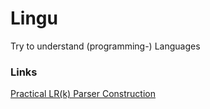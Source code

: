 # Lingu
Try to understand (programming-) Languages

### Links
[Practical LR(k) Parser Construction](http://david.tribble.com/text/lrk_parsing.html)
